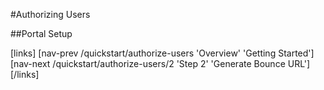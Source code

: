 #Authorizing Users

##Portal Setup

[links]
[nav-prev /quickstart/authorize-users 'Overview' 'Getting Started']
[nav-next /quickstart/authorize-users/2 'Step 2' 'Generate Bounce URL']
[/links]